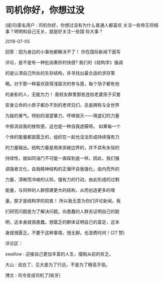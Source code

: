 # 司机你好，你想过没

(提问)匿名用户 : 司机你好，你想过没有为什么普通人都喜欢 关注一些帝王将相事？明明和自己无关，就是好关注一些国 际大事？

2019-07-05

回答：因为身边的小事他都解决不了！ 你在国际新闻下面写

评论，是不是有一种批阅奏折的快感? 我们的《结构学》强调

的是认清自己所处的生存结构，并寻找出最合适的求存策

略。对于那一种喜欢获得浅层次的参与感，每个场子都有他

的身影的人，无能为力！ 我校友群里那些连给老婆孩子买套

安身立命的小房子都办不到的老师兄们，总是拥有与全世界

为敌的勇气。特别的渴望暴力，呼唤毁灭——用虚幻的力量

中抵消自我的挫败感，这也是一种自我遮蔽呀。 如果每一个

个体的能量都是匮乏的，组织在一起也没法形成持续强有力

的力量输出。结构力量是用来突破边界的，并不具有永恒的

持续性，就如同油门不可能一直踩到底一样。因此，我们强

调强者文化，自我精神结构的正循环自我强化，由内而外的

力量，清晰而冷峻的认知，强有力的行动，由此形成的过剩

能量，与同样的人群搭建更大的结构，从而创造更多的增

量。那才是结构学的初衷！ 所以我无意为你们评论新闻，我

们研究问题是为了解决问题。向愚蠢的人群去证明自己的聪

明，这本身就很愚蠢。想匮乏的群体证明自己的富足，这本

身就很匮乏。不要干这种事情，很无聊。也浪费时间！(27 赞)

评论区：

swallow : 迎接自己更加丰富的人生，摆脱从前的贫乏。

大山 : 说白了，见大是为了行远，不是为了眼高手低。

博文 : 司令变成司机了[呲牙]